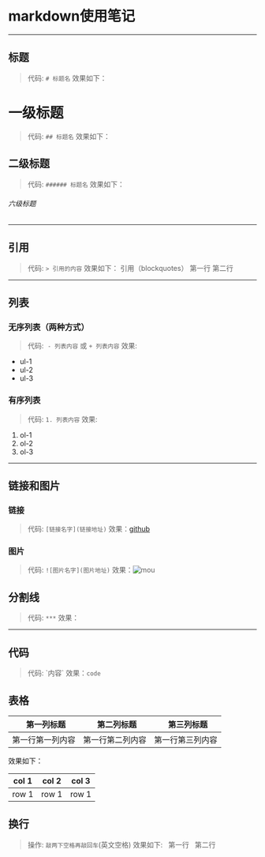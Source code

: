 # markdown使用笔记
***
## 标题
> 代码: `# 标题名` 效果如下：
# 一级标题
> 代码: `## 标题名` 效果如下：
## 二级标题
> 代码: `###### 标题名` 效果如下：
###### 六级标题
***
## 引用
> 代码: `> 引用的内容` 效果如下：
> 引用（blockquotes）
> 第一行
第二行
***
## 列表
### 无序列表（两种方式）
> 代码:  `- 列表内容` 或 `+ 列表内容` 效果:
- ul-1
- ul-2
- ul-3
### 有序列表
> 代码: `1. 列表内容` 效果:
1. ol-1
2. ol-2
3. ol-3
***
## 链接和图片
### 链接
> 代码: `[链接名字](链接地址)`
效果：[github](http://github.com)
### 图片
> 代码: `![图片名字](图片地址)`
效果：![mou](http://mouapp.com/Mou_128.png)
## 分割线
> 代码: `***` 效果：
***
## 代码
> 代码: \`内容\` 效果：`code`
## 表格
>   
|   第一列标题   |   第二列标题  |   第三列标题  |  
|---------------|--------------|--------------|  
|第一行第一列内容|第一行第二列内容|第一行第三列内容|  
  
效果如下：  

|col 1|col 2| col 3|
|-----|-----|------|
|row 1|row 1| row 1|
## 换行
> 操作: `敲两下空格再敲回车`(英文空格) 效果如下:  
第一行  
第二行
